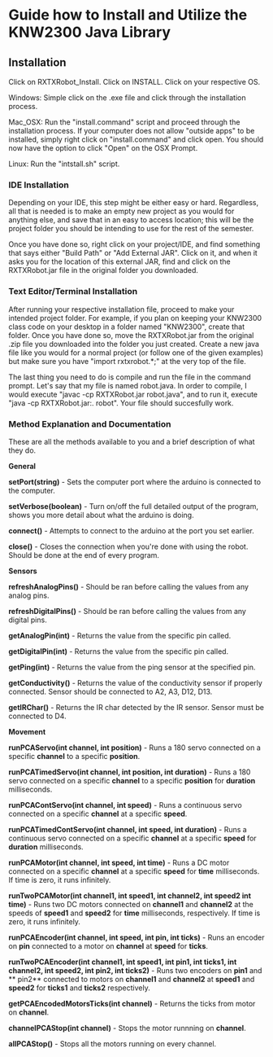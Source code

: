 # Guide how to Install and Utilize the KNW2300 Java Library

## Installation

Click on RXTXRobot_Install. Click on INSTALL. Click on your respective OS.

Windows: Simple click on the .exe file and click through the installation process.

Mac_OSX: Run the "install.command" script and proceed through the installation process. If your computer does not allow "outside apps" to be installed, simply right click on "install.command" and click open. You should now have the option to click "Open" on the OSX Prompt.

Linux: Run the "intstall.sh" script.

### IDE Installation

Depending on your IDE, this step might be either easy or hard. Regardless, all that is needed is to make an empty new project as you would for anything else, and save that in an easy to access location; this will be the project folder you should be intending to use for the rest of the semester.

Once you have done so, right click on your project/IDE, and find something that says either "Build Path" or "Add External JAR". Click on it, and when it asks you for the location of this external JAR, find and click on the RXTXRobot.jar file in the original folder you downloaded. 

### Text Editor/Terminal Installation

After running your respective installation file, proceed to make your intended project folder. For example, if you plan on keeping your KNW2300 class code on your desktop in a folder named "KNW2300", create that folder. Once you have done so, move the RXTXRobot.jar from the original .zip file you downloaded into the folder you just created. Create a new java file like you would for a normal project (or follow one of the given examples) but make sure you have "import rxtxrobot.\*;" at the very top of the file.

The last thing you need to do is compile and run the file in the command prompt. Let's say that my file is named robot.java. In order to compile, I would execute "javac -cp RXTXRobot.jar robot.java", and to run it, execute "java -cp RXTXRobot.jar:. robot". Your file should succesfully work.

### Method Explanation and Documentation

These are all the methods available to you and a brief description of what they do.

**General**

**setPort(string)** - Sets the computer port where the arduino is connected to the computer.

**setVerbose(boolean)** - Turn on/off the full detailed output of the program, shows you more detail about what the arduino is doing.

**connect()** - Attempts to connect to the arduino at the port you set earlier.

**close()** - Closes the connection when you're done with using the robot. Should be done at the end of every program.

**Sensors**

**refreshAnalogPins()** - Should be ran before calling the values from any analog pins.

**refreshDigitalPins()** - Should be ran before calling the values from any digital pins. 

**getAnalogPin(int)** - Returns the value from the specific pin called.

**getDigitalPin(int)** - Returns the value from the specific pin called. 

**getPing(int)** - Returns the value from the ping sensor at the specified pin. 

**getConductivity()** - Returns the value of the conductivity sensor if properly connected. Sensor should be connected to A2, A3, D12, D13.

**getIRChar()** - Returns the IR char detected by the IR sensor. Sensor must be connected to D4.

**Movement**

**runPCAServo(int channel, int position)** - Runs a 180 servo connected on a specific **channel** to a specific **position**.

**runPCATimedServo(int channel, int position, int duration)** - Runs a 180 servo connected on a specific **channel** to a specific **position** for **duration** milliseconds.

**runPCAContServo(int channel, int speed)** - Runs a continuous servo connected on a specific **channel** at a specific **speed**.

**runPCATimedContServo(int channel, int speed, int duration)** - Runs a continuous servo connected on a specific **channel** at a specific **speed** for **duration** milliseconds.

**runPCAMotor(int channel, int speed, int time)** - Runs a DC motor connected on a specific **channel** at a specific **speed** for **time** milliseconds. If time is zero, it runs infinitely.

**runTwoPCAMotor(int channel1, int speed1, int channel2, int speed2 int time)** - Runs two DC motors connected on **channel1** and **channel2** at the speeds of **speed1** and **speed2** for **time** milliseconds, respectively. If time is zero, it runs infinitely. 

**runPCAEncoder(int channel, int speed, int pin, int ticks)** - Runs an encoder on **pin** connected to a motor on **channel** at **speed** for **ticks**.

**runTwoPCAEncoder(int channel1, int speed1, int pin1, int ticks1, int channel2, int speed2, int pin2, int ticks2)** - Runs two encoders on **pin1** and ** pin2** connected to motors on **channel1** and **channel2** at **speed1** and **speed2** for **ticks1** and **ticks2** respectively.

**getPCAEncodedMotorsTicks(int channel)** - Returns the ticks from motor on **channel**.

**channelPCAStop(int channel)** - Stops the motor runnning on **channel**.

**allPCAStop()** - Stops all the motors running on every channel.










